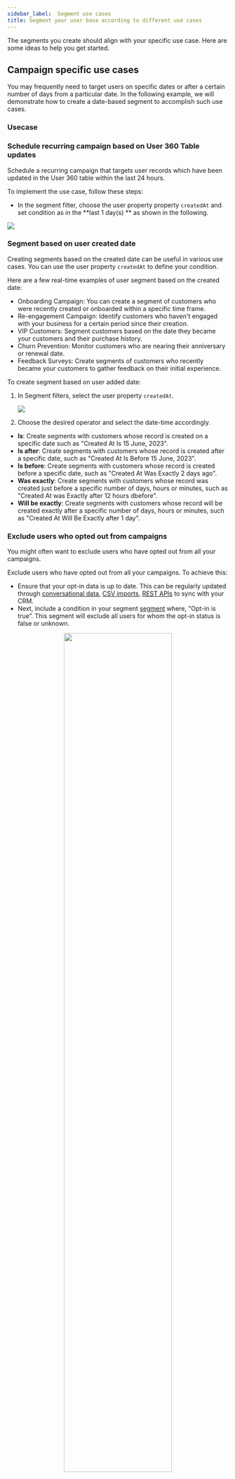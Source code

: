 ```yaml
---
sidebar_label:  Segment use cases
title: Segment your user base according to different use cases
---
```


The segments you create should align with your specific use case. Here are some ideas to help you get started.


## Campaign specific use cases
You may frequently need to target users on specific dates or after a certain number of days from a particular date. In the following example, we will demonstrate how to create a date-based segment to accomplish such use cases.





### Usecase


 ### Schedule recurring campaign based on User 360 Table updates

Schedule a recurring campaign that targets user records which have been updated in the User 360 table within the last 24 hours.


To implement the use case, follow these steps:

* In the segment filter, choose the user property property `createdAt` and set condition as in the **last 1 day(s) ** as shown in the following.

<img src="https://i.imgur.com/mUTWcrH.png"/>


### Segment based on user created date

Creating segments based on the created date can be useful in various use cases. You can use the user property `createdAt` to define your condition.

Here are a few real-time examples of user segment based on the created date:

* Onboarding Campaign: You can create a segment of customers who were recently created or onboarded within a specific time frame.
* Re-engagement Campaign: Identify customers who haven't engaged with your business for a certain period since their creation. 
* VIP Customers: Segment customers based on the date they became your customers and their purchase history.
* Churn Prevention: Monitor customers who are nearing their anniversary or renewal date. 
* Feedback Surveys: Create segments of customers who recently became your customers to gather feedback on their initial experience.

To create segment based on user added date:

1. In Segment filters, select the user property `createdAt`.

   <img src="https://i.imgur.com/JskEsA0.png"/>
2. Choose the desired operator and select the date-time accordingly.

* **Is**: Create segments with customers whose record is created on a specific date such as "Created At Is 15 June, 2023".
* **Is after**: Create segments with customers whose record is created after a specific date, such as "Created At Is Before 15 June, 2023".
* **Is before**: Create segments with customers whose record is created before a specific date, such as "Created At Was Exactly 2 days ago".
* **Was exactly**: Create segments with customers whose record was created just before a specific number of days, hours or minutes, such as "Created At was Exactly after 12 hours dbefore".
* **Will be exactly**: Create segments with customers whose record will be created exactly after a specific number of days, hours or minutes, such as "Created At Will Be Exactly after 1 day".



### Exclude users who opted out from campaigns

You might often want to exclude users who have opted out from all your campaigns. 

Exclude users who have opted out from all your campaigns. To achieve this:

   * Ensure that your opt-in data is up to date. This can be regularly updated through  [conversational data](/docs/platform_concepts/engagement/cdp/user_data/conv_in_builder), [CSV imports](https://docs.yellow.ai/docs/platform_concepts/engagement/cdp/user_data/import_users), [REST APIs](/docs/platform_concepts/engagement/cdp/enriching_user_profiles/send_user_data_event_rest_api)  to sync with your CRM.
   * Next, include a condition in your segment [segment](/docs/platform_concepts/engagement/cdp/user_data_segments/segments_overview)  where, "Opt-in is true”. This segment will exclude all users for whom the opt-in status is false or unknown.


  <center> <img src="https://i.imgur.com/xr4X98S.png" width="70%"/></center>

### Send discount vouchers to new users


The `createdAt` date can be useful for understanding how long users have been with your product or service. For example, you could segment users into the following groups:

* **New users**: Users who have been with your product or service for less than 30 days.
* **Active users**: Users who have been with your product or service for more than 30 days and have logged in in the past 30 days.
* **Inactive users**: Users who have been with your product or service for more than 30 days but have not logged in in the past 30 days.

Create a segment with users who have been with your product or service for less than 30 days.


<center><img src="/img/cdp/createdAt.png" width="70%"/></center>



## Highly targeted segments

### Segment with multiple conditions

Segments are powerful tools for filtering users based on multiple conditions. Each condition set contains individual conditions, consisting of a user property, an operator, and a value. By combining condition sets and conditions, you can create precise segments for targeted messaging.

* **User property**: This is the specific property or attribute of the user that you want to use as a condition.
* **Operator**: The operator defines the relationship or comparison between the user property and the value.
* **Value**: The value represents the specific value or range that the user property is compared to.

:::info
Some operators might not have an associated value field. For example, `firstName is known`. <center><img src="https://i.imgur.com/3RvuVfX.png" width="50%"/></center>
:::

Click + sign to evaluate multiple values in a condition. For example, Country is India or United States. **This is applicable only for `is` and `isn't` operator**.

   <center><img src="https://i.imgur.com/bxJDJ6s.png" width="70%"/></center>


To evaluate multiple conditions,  click **+ Add condition**. These conditions are connected with the "AND" operator, meaning users will be added only if all conditions are true.

 <center><img src="https://i.imgur.com/PqeiHR7.png" width="70%"/></center>


### Create segment specific workflows

In bot conversations, you may want to display specific information to different sets of users. For example, when discussing pricing plans, you might want to show different plans based on the user's country. 


You can use the [Condition Node](https://docs.yellow.ai/docs/platform_concepts/studio/build/nodes/logic-nodes#1-if--condition) to achieve this.

<center><img src="https://i.imgur.com/h75l167.png" width="70%"/></center>


### Customers nearing subscription expiry

 You can send personalized reminders customers to renew their subscriptions. For this, you can create a segment based on the filter "Subscription end date will be exactly 6 days later." This segment will include customers whose subscription expiration date is approaching within the next 6 days.



<center><img src="https://i.imgur.com/7dCmuHU.png" width="80%"/></center>

### Employees in a certain department 


Send training-related communications to junior employees in specific departments. Your filters for this segment might be: **Department is "Product" or "Engineering" AND Title includes "Junior" or "Associate"**.

<center><img src="https://i.imgur.com/xUR6Ve7.png" width="80%"/></center>

### Visitors who have opted in to receiving updates on email 

Create a segment of users who have opted to receive regular product updates via email. This segment will include users who have subscribed to updates and newsletters. To set up this segment, **use the filter "Email Subscription is true"**.


<center><img src="https://i.imgur.com/xUR6Ve7.png" width="80%"/></center>

### Potential leads

Create a segment of users who have visited your pricing page more than twice. This will allow you to reach out to them with offers or set up demos with your sales team.

<center><img src="https://i.imgur.com/9NYYn0L.png" width="80%"/></center>


